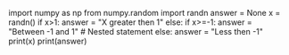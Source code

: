import numpy as np
from numpy.random import randn
answer = None
x = randn()
if x>1:
    answer = "X greater then 1"
else:
    if x>=-1:
        answer = "Between -1 and 1"           # Nested statement
    else:
        answer = "Less then -1"
print(x)
print(answer)
